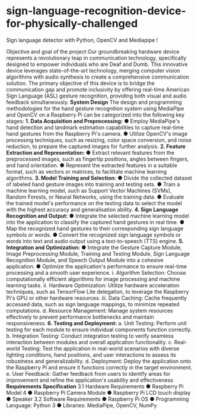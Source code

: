 # sign-language-recognition-device-for-physically-challenged

Sign language detector with Python, OpenCV and Mediapipe !

Objective and goal of the project Our groundbreaking hardware device
represents a revolutionary leap in communication technology, specifically designed to
empower individuals who are Deaf and Dumb. This innovative device leverages
state-of-the-art technology, merging computer vision algorithms with audio synthesis to
create a comprehensive communication solution. The primary objective of this device is to
bridge the communication gap and promote inclusivity by offering real-time American Sign
Language (ASL) gesture recognition, providing both visual and audio feedback
simultaneously.
**System Design**
The design and programming methodologies for the hand gesture recognition system using
MediaPipe and OpenCV on a Raspberry Pi can be categorized into the following key stages:
**1. Data Acquisition and Preprocessing:**
● Employ MediaPipe's hand detection and landmark estimation capabilities to capture
real-time hand gestures from the Raspberry Pi's camera.
● Utilize OpenCV's image processing techniques, such as resizing, color space
conversion, and noise reduction, to prepare the captured images for further analysis.
**2. Feature Extraction and Representation:**
● Extract relevant features from the preprocessed images, such as fingertip positions,
angles between fingers, and hand orientation.
● Represent the extracted features in a suitable format, such as vectors or matrices, to
facilitate machine learning algorithms.
**3. Model Training and Selection:**
● Divide the collected dataset of labeled hand gesture images into training and testing
sets.
● Train a machine learning model, such as Support Vector Machines (SVMs), Random
Forests, or Neural Networks, using the training data.
● Evaluate the trained model's performance on the testing data to select the model with
the highest accuracy and generalisation ability.
**4. Sign Language Recognition and Output:**
● Integrate the selected machine learning model into the application to classify the
captured hand gestures in real time.
● Map the recognized hand gestures to their corresponding sign language symbols or
words.
● Convert the recognized sign language symbols or words into text and audio output
using a text-to-speech (TTS) engine.
**5. Integration and Optimization:**
● Integrate the Gesture Capture Module, Image Preprocessing Module, Training and
Testing Module, Sign Language Recognition Module, and Speech Output Module into
a cohesive application.
● Optimize the application's performance to ensure real-time processing and a smooth
user experience.
i. Algorithm Selection: Choose computationally efficient algorithms for image
processing and machine learning tasks.
ii. Hardware Optimization: Utilize hardware acceleration techniques, such as
TensorFlow Lite delegation, to leverage the Raspberry Pi's GPU or other hardware
resources.
iii. Data Caching: Cache frequently accessed data, such as sign language mappings, to
minimize repeated computations.
d. Resource Management: Manage system resources effectively to prevent
performance bottlenecks and maintain responsiveness.
**6. Testing and Deployment:**
a. Unit Testing: Perform unit testing for each module to ensure individual components
function correctly.
b. Integration Testing: Conduct integration testing to verify seamless interaction
between modules and overall application functionality.
c. Real-world Testing: Test the application in real-world scenarios with diverse
lighting conditions, hand positions, and user interactions to assess its robustness and
generalizability.
d. Deployment: Deploy the application onto the Raspberry Pi and ensure it functions
correctly in the target environment.
e. User Feedback: Gather feedback from users to identify areas for improvement and
refine the application's usability and effectiveness
**Requirements Specification**
3.1 Hardware Requirements
● Raspberry Pi Model 4
● Raspberry Pi Camera Module
● Raspberry Pi LCD touch display
● Speaker
3.2 Software Requirements
● Raspberry Pi OS
● Programming Language: Python 3
● Libraries: MediaPipe, OpenCV, NumPy
